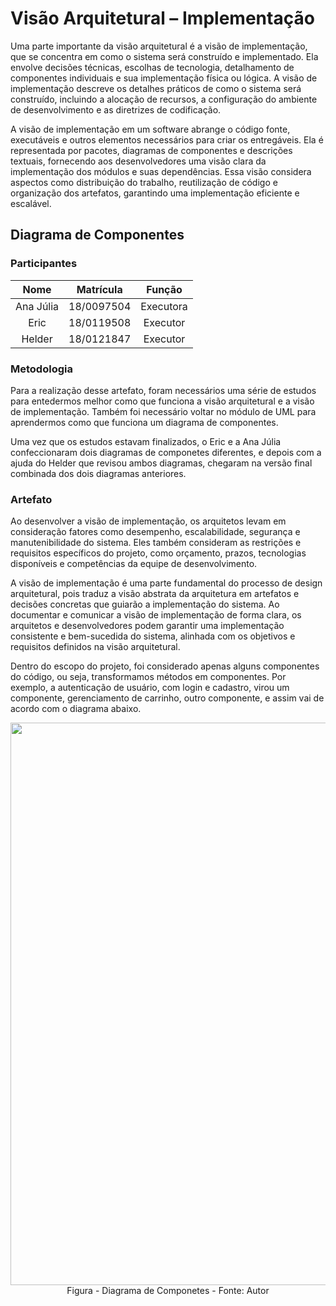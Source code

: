 # Visão Arquitetural – Implementação

Uma parte importante da visão arquitetural é a visão de implementação, que se concentra em como o sistema será construído e implementado. Ela envolve decisões técnicas, escolhas de tecnologia, detalhamento de componentes individuais e sua implementação física ou lógica. A visão de implementação descreve os detalhes práticos de como o sistema será construído, incluindo a alocação de recursos, a configuração do ambiente de desenvolvimento e as diretrizes de codificação.

A visão de implementação em um software abrange o código fonte, executáveis e outros elementos necessários para criar os entregáveis. Ela é representada por pacotes, diagramas de componentes e descrições textuais, fornecendo aos desenvolvedores uma visão clara da implementação dos módulos e suas dependências. Essa visão considera aspectos como distribuição do trabalho, reutilização de código e organização dos artefatos, garantindo uma implementação eficiente e escalável.

## Diagrama de Componentes

### Participantes

| Nome  | Matrícula  | Função |
| :--:  | :-------:  | :----: |
| Ana Júlia  | 18/0097504  | Executora |
| Eric       | 18/0119508  | Executor |
| Helder     | 18/0121847  | Executor |


### Metodologia

Para a realização desse artefato, foram necessários uma série de estudos para entedermos melhor como que funciona a visão arquitetural e a visão de implementação. Também foi necessário voltar no módulo de UML para aprendermos como que funciona um diagrama de componentes. 

Uma vez que os estudos estavam finalizados, o Eric e a Ana Júlia confeccionaram dois diagramas de componetes diferentes, e depois com a ajuda do Helder que revisou ambos diagramas, chegaram na versão final combinada dos dois diagramas anteriores.

### Artefato
Ao desenvolver a visão de implementação, os arquitetos levam em consideração fatores como desempenho, escalabilidade, segurança e manutenibilidade do sistema. Eles também consideram as restrições e requisitos específicos do projeto, como orçamento, prazos, tecnologias disponíveis e competências da equipe de desenvolvimento.

A visão de implementação é uma parte fundamental do processo de design arquitetural, pois traduz a visão abstrata da arquitetura em artefatos e decisões concretas que guiarão a implementação do sistema. Ao documentar e comunicar a visão de implementação de forma clara, os arquitetos e desenvolvedores podem garantir uma implementação consistente e bem-sucedida do sistema, alinhada com os objetivos e requisitos definidos na visão arquitetural.

Dentro do escopo do projeto, foi considerado apenas alguns componentes do código, ou seja, transformamos métodos em componentes. Por exemplo, a autenticação de usuário, com login e cadastro, virou um componente, gerenciamento de carrinho, outro componente, e assim vai de acordo com o diagrama abaixo.

<img src="./IMG/VisaoImplementacao/componentes.png" align="center" width="900" height="">
<figcaption align="center" >Figura - Diagrama de Componetes - Fonte: Autor</figcaption>